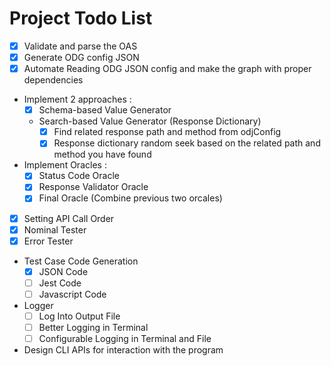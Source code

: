 # Project Todo List

- [x] Validate and parse the OAS
- [x] Generate ODG config JSON
- [x] Automate Reading ODG JSON config and make the graph with proper dependencies
- Implement 2 approaches :
  - [x] Schema-based Value Generator
  - Search-based Value Generator (Response Dictionary)
    - [x] Find related response path and method from odjConfig
    - [x] Response dictionary random seek based on the related path and method you have found
- Implement Oracles :
  - [x] Status Code Oracle
  - [x] Response Validator Oracle
  - [x] Final Oracle (Combine previous two orcales)
- [x] Setting API Call Order
- [x] Nominal Tester
- [x] Error Tester
- Test Case Code Generation
  - [x] JSON Code
  - [ ] Jest Code
  - [ ] Javascript Code
- Logger
  - [ ] Log Into Output File
  - [ ] Better Logging in Terminal
  - [ ] Configurable Logging in Terminal and File
- Design CLI APIs for interaction with the program
